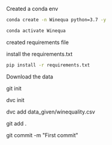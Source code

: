Created a conda env 
```bash
conda create -n Winequa python=3.7 -y
```
```bash
conda activate Winequa
```
created requirements file

install the requirements.txt
```bash
pip install -r requirements.txt
```
Download the data 

git init

dvc init

dvc add data_given/winequality.csv

git add .
 
git commit -m "First commit"


